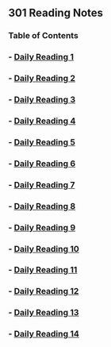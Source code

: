 ## 301 Reading Notes

### Table of Contents

### - [Daily Reading 1](https://github.com/AtkinsonKyle/reading-notes/blob/master/301/SMACCS-RWD.md)

### - [Daily Reading 2](https://github.com/AtkinsonKyle/reading-notes/blob/master/301/jQuery.md)

### - [Daily Reading 3](https://github.com/AtkinsonKyle/reading-notes/blob/master/301/flexbox-templating.md)

### - [Daily Reading 4](https://github.com/AtkinsonKyle/reading-notes/blob/master/301/RWD-Regular-Expressions.md)

### - [Daily Reading 5](https://github.com/AtkinsonKyle/reading-notes/blob/master/301/heroku-deployment.md)

### - [Daily Reading 6](https://github.com/AtkinsonKyle/reading-notes/blob/master/301/node-express-api.md)

### - [Daily Reading 7](https://github.com/AtkinsonKyle/reading-notes/blob/master/301/API.md)

### - [Daily Reading 8](https://github.com/AtkinsonKyle/reading-notes/blob/master/301/SQL.md)

### - [Daily Reading 9](https://github.com/AtkinsonKyle/reading-notes/blob/master/301/refactoring.md)

### - [Daily Reading 10](https://github.com/AtkinsonKyle/reading-notes/blob/master/301/debugging.md)

### - [Daily Reading 11](https://github.com/AtkinsonKyle/reading-notes/blob/master/301/EJS.md)

### - [Daily Reading 12](https://github.com/AtkinsonKyle/reading-notes/blob/master/301/components.md)

### - [Daily Reading 13](https://github.com/AtkinsonKyle/reading-notes/blob/master/301/update-delete.md)

### - [Daily Reading 14](https://github.com/AtkinsonKyle/reading-notes/blob/master/301/dbNormalization.md)